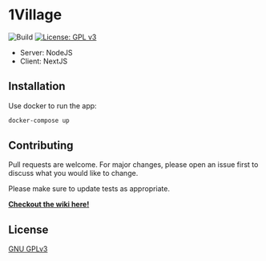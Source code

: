 # 1Village

![Build](https://github.com/parlemonde/1village/workflows/Build/badge.svg) [![License: GPL v3](https://img.shields.io/badge/License-GPLv3-blue.svg)](https://www.gnu.org/licenses/gpl-3.0)

- Server: NodeJS
- Client: NextJS

## Installation

Use docker to run the app:

```bash
docker-compose up
```

## Contributing

Pull requests are welcome. For major changes, please open an issue first to discuss what you would like to change.

Please make sure to update tests as appropriate.

**[Checkout the wiki here!](https://github.com/parlemonde/1village/wiki)**

## License

[GNU GPLv3](https://choosealicense.com/licenses/gpl-3.0/)
